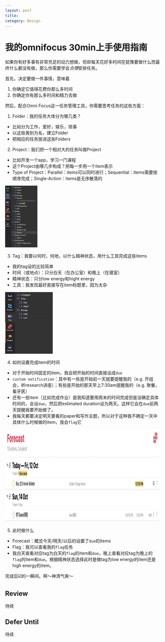 ```yaml
---
layout: post
title: 
category: Design
--- 
```


# 我的omnifocus 30min上手使用指南

如果你有好多事有非常充足的动力想做，但却每天花好多时间在犹豫要做什么而最终什么都没有做，那么你需要学会*合理*安排任务。

首先，决定要做一件事情，意味着
1. 你确定它值得花费你那么多时间
2. 你确定你有那么多时间和精力去做

然后，配合Omni Focus这一任务管理工具，你需要思考任务的这些方面：
1. Folder：我的任务大体分为哪几类？
- 比如分为工作，爱好，娱乐，琐事
- 以这些类别为名，建立Folder
- 把相应的任务放进这些Folders

2. Project：我们把一个相对大的任务叫做Project
- 比如开发一个app，学习一门课程
- 这个Project由哪几步构成？把每一步用一个item表示
- Type of Project：Parallel：items可以同时进行；Sequential：items需要按顺序完成；Single-Action：items是无序散落的

<a name="tag1"><img src="/assets/img/Projects.png" height="200"/></a>

3. Tag：我要以何时，何地，以什么精神状态，用什么工具完成这些items
- 我的tag设的比较简单
- 时间（或地点）：只分白天（在办公室）和晚上（在寝室）
- 精神状态：只分low energy和hight energy
- 工具：我发现最好直接写在item标题里，因为太杂

<a name="tag1"><img src="/assets/img/Tags.png" height="200"/></a>

4. 如何设置完成item的时间
- 对于开始时间固定的item，我会把开始的时间直接设成`due`
- `custom notification`：其中有一些是开始前一天就要提醒我的（e.g. 开组会，听research讲座）；有些是开始的那天早上7:30am提醒我的（e.g. 聚餐，看牙医）
- 还有一些item（比如完成作业）是我知道要用周末的时间完成但是没确定具体时间的，会设`due`，然后把estimated duration设为两天。这样它会在`due`前两天提醒我要开始做了。
- 我每天都要决定明天要看的paper和写作主题，所以对于这种我不确定一天中具体什么时候做的item，我会`flag`它

<a name="tag1"><img src="/assets/img/dues.png" height="300"/></a>

5. 此时做什么
- Forecast：概览今天/明天/以后的设置了`due`的items
- Flag：我可以查看我的`flag`任务
- 我白天查看对应tag为白天的`flag`的item和`due`，晚上查看对应tag为晚上的`flag`的item和`due`。根据精神状态选择此时是做tag为low energy的item还是high energy的item。

完成后☑️的一瞬间。啊～神清气爽～


## Review
待续
## Defer Until
待续












